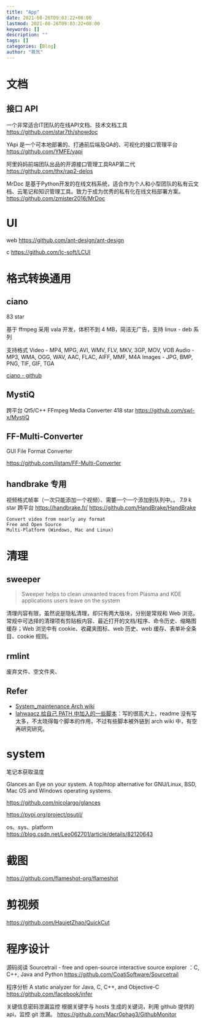 ```yaml
---
title: "App"
date: 2021-08-26T09:03:22+08:00
lastmod: 2021-08-26T09:03:22+08:00
keywords: []
description: ""
tags: []
categories: [Blog]
author: "筱氚"
---
```

# 文档
## 接口 API
一个非常适合IT团队的在线API文档、技术文档工具 
https://github.com/star7th/showdoc

YApi 是一个可本地部署的、打通前后端及QA的、可视化的接口管理平台
https://github.com/YMFE/yapi

阿里妈妈前端团队出品的开源接口管理工具RAP第二代 
https://github.com/thx/rap2-delos

MrDoc 是基于Python开发的在线文档系统，适合作为个人和小型团队的私有云文档、云笔记和知识管理工具。致力于成为优秀的私有化在线文档部署方案。
https://github.com/zmister2016/MrDoc
# UI
web
https://github.com/ant-design/ant-design

c
https://github.com/lc-soft/LCUI
# 格式转换通用
## ciano
83 star

基于 ffmpeg 采用 vala 开发，体积不到 4 MB，简洁无广告，支持 linux - deb 系列

支持格式
    Video - MP4, MPG, AVI, WMV, FLV, MKV, 3GP, MOV, VOB
    Audio - MP3, WMA, OGG, WAV, AAC, FLAC, AIFF, MMF, M4A
    Images - JPG, BMP, PNG, TIF, GIF, TGA

[ciano - github](https://github.com/robertsanseries/ciano)

## MystiQ
跨平台
Qt5/C++ FFmpeg Media Converter
418 star
https://github.com/swl-x/MystiQ

## FF-Multi-Converter

GUI File Format Converter 

https://github.com/ilstam/FF-Multi-Converter

## handbrake 专用
视频格式帧率（一次只能添加一个视频）、需要一个一个添加到队列中。。
7.9 k star 跨平台
https://handbrake.fr/
https://github.com/HandBrake/HandBrake

    Convert video from nearly any format
    Free and Open Source
    Multi-Platform (Windows, Mac and Linux)

# 清理
## sweeper
>Sweeper helps to clean unwanted traces from Plasma and KDE applications users leave on the system

清理内容有限，虽然说是隐私清理，却只有两大版块，分别是常规和 Web 浏览。常规中可选择的清理项有剪贴板内容、最近打开的文档/程序、命令历史、缩略图缓存；Web 浏览中有 cookie、收藏夹图标、web 历史、web 缓存、表单补全条目、cookie 规则。

## rmlint
废弃文件、空文件夹、

## Refer
- [System_maintenance Arch wiki](https://wiki.archlinux.org/title/System_maintenance)
- [lahwaacz 给自己 PATH 中加入的一些脚本](https://github.com/lahwaacz/Scripts)：写的很高大上，readme 没有写太多，不太晓得每个脚本的作用，不过有些脚本被外链到 arch wiki 中，有空再研究研究。

# system
笔记本获取温度

Glances an Eye on your system. A top/htop alternative for GNU/Linux, BSD, Mac OS and Windows operating systems. 

https://github.com/nicolargo/glances


https://pypi.org/project/psutil/

os、sys、platform
https://blog.csdn.net/Leo062701/article/details/82120643

# 截图
https://github.com/flameshot-org/flameshot

# 剪视频
https://github.com/HaujetZhao/QuickCut

# 程序设计
源码阅读
Sourcetrail - free and open-source interactive source explorer ：C, C++, Java and Python
https://github.com/CoatiSoftware/Sourcetrail

程序分析
A static analyzer for Java, C, C++, and Objective-C 
https://github.com/facebook/infer

关键信息密码泄漏监控
根据关键字与 hosts 生成的关键词，利用 github 提供的 api，监控 git 泄漏。 
https://github.com/Macr0phag3/GithubMonitor